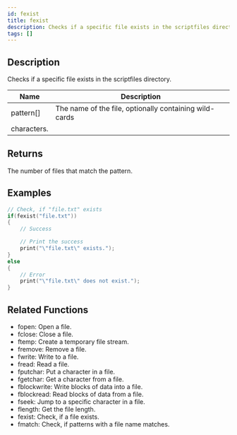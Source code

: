 ```yaml
---
id: fexist
title: fexist
description: Checks if a specific file exists in the scriptfiles directory.
tags: []
---
```


<TagLinks />

## Description

Checks if a specific file exists in the scriptfiles directory.

| Name        | Description                                            |
| ----------- | ------------------------------------------------------ |
| pattern[]   | The name of the file, optionally containing wild-cards |
| characters. |

## Returns

The number of files that match the pattern.

## Examples

```c
// Check, if "file.txt" exists
if(fexist("file.txt"))
{
	// Success

	// Print the success
	print("\"file.txt\" exists.");
}
else
{
	// Error
	print("\"file.txt\" does not exist.");
}
```

## Related Functions

- fopen: Open a file.
- fclose: Close a file.
- ftemp: Create a temporary file stream.
- fremove: Remove a file.
- fwrite: Write to a file.
- fread: Read a file.
- fputchar: Put a character in a file.
- fgetchar: Get a character from a file.
- fblockwrite: Write blocks of data into a file.
- fblockread: Read blocks of data from a file.
- fseek: Jump to a specific character in a file.
- flength: Get the file length.
- fexist: Check, if a file exists.
- fmatch: Check, if patterns with a file name matches.
